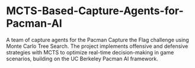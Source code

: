 # MCTS-Based-Capture-Agents-for-Pacman-AI
A team of capture agents for the Pacman Capture the Flag challenge using Monte Carlo Tree Search. The project implements offensive and defensive strategies with MCTS to optimize real-time decision-making in game scenarios, building on the UC Berkeley Pacman AI framework.
